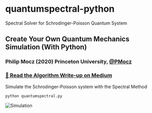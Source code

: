 # quantumspectral-python
Spectral Solver for Schrodinger-Poisson Quantum System

## Create Your Own Quantum Mechanics Simulation (With Python)

### Philip Mocz (2020) Princeton University, [@PMocz](https://twitter.com/PMocz)

### [📝 Read the Algorithm Write-up on Medium](https://levelup.gitconnected.com/create-your-own-quantum-mechanics-simulation-with-python-51e215346798)

Simulate the Schrodinger-Poisson system with the Spectral Method


```
python quantumspectral.py
```

![Simulation](./quantumspectral.png)
